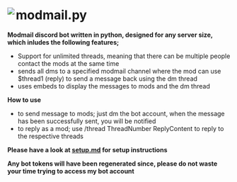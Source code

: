<h1><img align=left src="https://img.icons8.com/dusk/64/000000/windows-live-mail.png"/>modmail.py</h1>

**Modmail discord bot written in python, designed for any server size, which inludes the following features;**
* Support for unlimited threads, meaning that there can be multiple people contact the mods at the same time
* sends all dms to a specified modmail channel where the mod can use $thread1 (reply) to send a message back using the dm thread
* uses embeds to display the messages to mods and the dm thread

**How to use**
* to send message to mods; just dm the bot account, when the message has been successfully sent, you will be notified
* to reply as a mod; use /thread ThreadNumber ReplyContent to reply to the respective threads

**Please have a look at [setup.md](./setup.md) for setup instructions**

**Any bot tokens will have been regenerated since, please do not waste your time trying to access my bot account**
